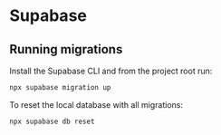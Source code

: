 # Supabase

## Running migrations

Install the Supabase CLI and from the project root run:

```bash
npx supabase migration up
```

To reset the local database with all migrations:

```bash
npx supabase db reset
```
